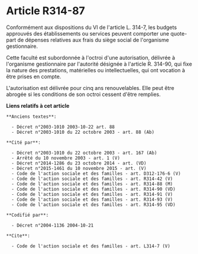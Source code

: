 # Article R314-87

Conformément aux dispositions du VI de l'article L. 314-7, les budgets approuvés des établissements ou services peuvent
comporter une quote-part de dépenses relatives aux frais du siège social de l'organisme gestionnaire. 

Cette faculté est subordonnée à l'octroi d'une autorisation, délivrée à l'organisme gestionnaire par l'autorité désignée à
l'article R. 314-90, qui fixe la nature des prestations, matérielles ou intellectuelles, qui ont vocation à être prises en
compte. 

L'autorisation est délivrée pour cinq ans renouvelables. Elle peut être abrogée si les conditions de son octroi cessent
d'être remplies.

**Liens relatifs à cet article**

	**Anciens textes**:

	  - Décret n°2003-1010 2003-10-22 art. 88
	  - Décret n°2003-1010 du 22 octobre 2003 - art. 88 (Ab)

	**Cité par**:

	  - Décret n°2003-1010 du 22 octobre 2003 - art. 167 (Ab)
	  - Arrêté du 10 novembre 2003 - art. 1 (V)
	  - Décret n°2014-1286 du 23 octobre 2014 - art. (VD)
	  - Décret n°2015-1461 du 10 novembre 2015 - art. (V)
	  - Code de l'action sociale et des familles - art. D312-176-6 (V)
	  - Code de l'action sociale et des familles - art. R314-42 (V)
	  - Code de l'action sociale et des familles - art. R314-88 (M)
	  - Code de l'action sociale et des familles - art. R314-90 (VD)
	  - Code de l'action sociale et des familles - art. R314-91 (V)
	  - Code de l'action sociale et des familles - art. R314-93 (V)
	  - Code de l'action sociale et des familles - art. R314-95 (VD)

	**Codifié par**:

	  - Décret n°2004-1136 2004-10-21

	**Cite**:

	  - Code de l'action sociale et des familles - art. L314-7 (V)
